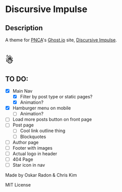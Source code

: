# Discursive Impulse

## Description

A theme for [PNCA](http://pnca.edu/)'s [Ghost.io](http://ghost.io) site, [Discursive Impulse](http://www.discursiveimpulse.com/).

# ☃

## TO DO:
 - [x] Main Nav
   - [x] Filter by post type or static pages?
   - [x] Animation?
 - [x] Hamburger menu on mobile
   - [ ] Animation?
 - [ ] Load more posts button on front page
 - [ ] Post page
   - [ ] Cool link outline thing
   - [ ] Blockquotes
 - [ ] Author page
 - [ ] Footer with images
 - [ ] Actual logo in header
 - [ ] 404 Page
 - [ ] Star icon in nav

Made by Oskar Radon & Chris Kim

MIT License
